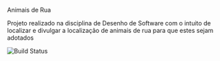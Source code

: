 Animais de Rua

Projeto realizado na disciplina de Desenho de Software com o intuito de localizar e divulgar a localização de animais de rua para que estes sejam adotados

![Build Status](https://travis-ci.org/Thiagotrfm/audopt.svg?branch=desenho)
